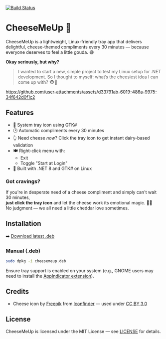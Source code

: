 [![Build Status](https://github.com/stezante7/CheeseMeUp/actions/workflows/build.yml/badge.svg)](https://github.com/stezante7/CheeseMeUp/actions)

# CheeseMeUp 🧀

CheeseMeUp is a lightweight, Linux-friendly tray app that delivers delightful, cheese-themed compliments every 30 minutes — because everyone deserves to feel 
a little gouda. 😄

**Okay seriously, but why?**

> I wanted to start a new, simple project to test my Linux setup for .NET development.
So I thought to myself: what’s the cheesiest idea I can come up with? 🐵🙈

https://github.com/user-attachments/assets/d33791ab-6019-486a-9975-34f642d0f1c2


## Features

- 🧀 System tray icon using GTK#
- 🕒 Automatic compliments every 30 minutes
- 👆 Need cheese *now*? Click the tray icon to get instant dairy-based validation
- 🍽️ Right-click menu with:
  - Exit
  - Toggle "Start at Login"
- 🚀 Built with .NET 8 and GTK# on Linux

### Got cravings?

If you're in desperate need of a cheese compliment and simply can't wait 30 minutes,  
**just click the tray icon** and let the cheese work its emotional magic. 🧀✨  
No judgment — we all need a little cheddar love sometimes.

## Installation

➡️ [Download latest .deb](https://github.com/stezante7/CheeseMeUp/releases/latest/download/cheesemeup.deb)

### Manual (.deb)

```bash
sudo dpkg -i cheesemeup.deb

```

Ensure tray support is enabled on your system (e.g., GNOME users may need to install the [AppIndicator extension](https://extensions.gnome.org/extension/615/appindicator-support/)).


## Credits

- Cheese icon by [Freepik](https://www.iconfinder.com/Freepik) from [Iconfinder](https://www.iconfinder.com/) — used under [CC BY 3.0](https://creativecommons.org/licenses/by/3.0/)

## License

CheeseMeUp is licensed under the MIT License — see [LICENSE](./LICENSE) for details.
